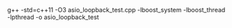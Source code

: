 g++ -std=c++11 -O3 asio_loopback_test.cpp -lboost_system -lboost_thread -lpthread -o asio_loopback_test